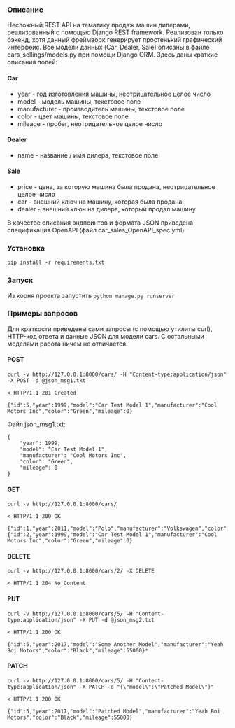 ### Описание
Несложный REST API на тематику продаж машин дилерами, реализованный с помощью Django REST framework. 
Реализован только бэкенд, хотя данный фреймворк генерирует простенький графический интерфейс.
Все модели данных (Car, Dealer, Sale) описаны в файле cars_sellings/models.py при помощи Django ORM.
Здесь даны краткие описания полей:

#### Car
* year - год изготовления машины, неотрицательное целое число
* model - модель машины, текстовое поле
* manufacturer - производитель машины, текстовое поле
* color - цвет машины, текстовое поле
* mileage - пробег, неотрицательное целое число
 
#### Dealer
* name - название / имя дилера, текстовое поле

#### Sale
* price - цена, за которую машина была продана, неотрицательное целое число
* car - внешний ключ на машину, которая была продана
* dealer - внешний ключ на дилера, который продал машину

В качестве описания эндпоинтов и формата JSON приведена спецификация OpenAPI (файл car_sales_OpenAPI_spec.yml)

### Установка
```pip install -r requirements.txt```

### Запуск
Из корня проекта запустить ```python manage.py runserver```

### Примеры запросов
Для краткости приведены сами запросы (с помощью утилиты curl), HTTP-код ответа и данные JSON для модели cars. С остальными моделями работа ничем не отличается.

#### POST
```
curl -v http://127.0.0.1:8000/cars/ -H "Content-type:application/json" -X POST -d @json_msg1.txt

< HTTP/1.1 201 Created

{"id":5,"year":1999,"model":"Car Test Model 1","manufacturer":"Cool Motors Inc","color":"Green","mileage":0}
```

Файл json_msg1.txt:
```
{
	"year": 1999, 
	"model": "Car Test Model 1", 
	"manufacturer": "Cool Motors Inc", 
	"color": "Green", 
	"mileage": 0
}
```

#### GET
```
curl -v http://127.0.0.1:8000/cars/

< HTTP/1.1 200 OK

{"id":1,"year":2011,"model":"Polo","manufacturer":"Volkswagen","color":"Black","mileage":89000},
{"id":2,"year":1999,"model":"Car Test Model 1","manufacturer":"Cool Motors Inc","color":"Green","mileage":0}
```

#### DELETE
```
curl -v http://127.0.0.1:8000/cars/2/ -X DELETE

< HTTP/1.1 204 No Content
```

#### PUT
```
curl -v http://127.0.0.1:8000/cars/5/ -H "Content-type:application/json" -X PUT -d @json_msg2.txt

< HTTP/1.1 200 OK

{"id":5,"year":2017,"model":"Some Another Model","manufacturer":"Yeah Boi Motors","color":"Black","mileage":55000}*
```

#### PATCH 
```
curl -v http://127.0.0.1:8000/cars/5/ -H "Content-type:application/json" -X PATCH -d "{\"model\":\"Patched Model\"}"

< HTTP/1.1 200 OK

{"id":5,"year":2017,"model":"Patched Model","manufacturer":"Yeah Boi Motors","color":"Black","mileage":55000}
```
